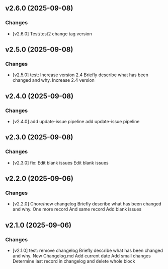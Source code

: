 ## v2.6.0 (2025-09-08)

### Changes
- [v2.6.0] Test/test2
change tag version


## v2.5.0 (2025-09-08)

### Changes
- [v2.5.0] test: Increase version 2.4
Briefly describe what has been changed and why.
Increase 2.4 version


## v2.4.0 (2025-09-08)

### Changes
- [v2.4.0] add update-issue pipeline
add update-issue pipeline


## v2.3.0 (2025-09-08)

### Changes
- [v2.3.0] fix: Edit blank issues
Edit blank issues


## v2.2.0 (2025-09-06)

### Changes
- [v2.2.0] Chore/new changelog
Briefly describe what has been changed and why.
One more record
And same record
Add blank issues


## v2.1.0 (2025-09-06)

### Changes
- [v2.1.0] test: remove changelog
Briefly describe what has been changed and why.
New Changelog.md
Add current date
Add small changes
Determine last record in changelog and delete whole block
